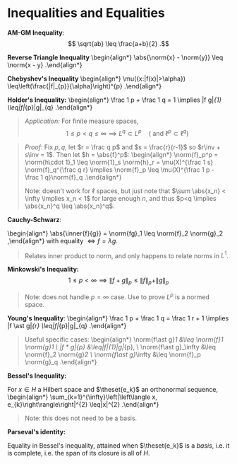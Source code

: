 # Inequalities and Equalities

**AM-GM Inequality**:
$$
\sqrt{ab} \leq \frac{a+b}{2}
.$$

**Reverse Triangle Inequality**
\begin{align*}
\abs{\norm{x} - \norm{y}} \leq \norm{x - y}
.\end{align*}


**Chebyshev's Inequality**
\begin{align*}
\mu(\{x:|f(x)|>\alpha\}) \leq\left(\frac{\|f\|_{p}}{\alpha}\right)^{p}
.\end{align*}

**Holder's Inequality:**
\begin{align*}
\frac 1 p + \frac 1 q = 1 \implies \|f g\|_{1} \leq\|f\|_{p}\|g\|_{q}
.\end{align*}

> *Application:*
>For finite measure spaces,
$$
1 \leq p < q \leq \infty \implies L^q \subset L^p \quad (\text{ and } \ell^p \subset \ell^q)
$$

> *Proof:* Fix $p, q$, let $r = \frac q p$ and $s = \frac{r}{r-1}$ so $r\inv + s\inv = 1$.
> Then let $h = \abs{f}^p$:
\begin{align*}
\norm{f}_p^p = \norm{h\cdot 1}_1 \leq \norm{1}_s \norm{h}_r = \mu(X)^{\frac 1 s} \norm{f}_q^{\frac q r}
\implies \norm{f}_p \leq \mu(X)^{\frac 1 p - \frac 1 q}\norm{f}_q
.\end{align*}
>
> Note: doesn't work for $\ell$ spaces, but just note that $\sum \abs{x_n} < \infty \implies x_n < 1$ for large enough $n$, and thus $p<q \implies \abs{x_n}^q \leq \abs{x_n}^q$.

**Cauchy-Schwarz**:

\begin{align*}
\abs{\inner{f}{g}} = \norm{fg}_1 \leq \norm{f}_2 \norm{g}_2
,\end{align*}
with equality $\iff f = \lambda g$.

> Relates inner product to norm, and only happens to relate norms in $L^1$.

**Minkowski's Inequality:**
$$
1\leq p < \infty \implies \|f+g\|_{p} \leq\|f\|_{p}+\|g\|_{p}
$$

> Note: does not handle $p=\infty$ case.
> Use to prove $L^p$ is a normed space.

**Young's Inequality**:
\begin{align*}
\frac 1 p + \frac 1 q = \frac 1 r + 1 \implies
\|f \ast g\|_{r} \leq\|f\|_{p}\|g\|_{q}
.\end{align*}

> Useful specific cases:
\begin{align*}
\norm{f\ast g}_1 &\leq \norm{f}_1 \norm{g}_1 \\
\|f * g\|_{p} &\leq\|f\|_{1}\|g\|_{p}, \\
\norm{f\ast g}_\infty &\leq \norm{f}_2 \norm{g}_2 \\
\norm{f\ast g}_\infty &\leq \norm{f}_p \norm{g}_q
.\end{align*}

**Bessel's Inequality:**

For $x\in H$ a Hilbert space and $\theset{e_k}$ an orthonormal sequence,
\begin{align*}
\sum_{k=1}^{\infty}\left|\left\langle x, e_{k}\right\rangle\right|^{2} \leq\|x\|^{2}
.\end{align*}

> Note: this does not need to be a basis.

**Parseval's identity:**

Equality in Bessel's inequality, attained when $\theset{e_k}$ is a *basis*, i.e. it is complete, i.e. the span of its closure is all of $H$.
